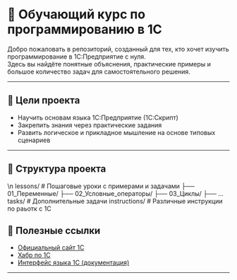 # 📘 Обучающий курс по программированию в 1С

Добро пожаловать в репозиторий, созданный для тех, кто хочет изучить программирование в 1С:Предприятие с нуля.  
Здесь вы найдёте понятные объяснения, практические примеры и большое количество задач для самостоятельного решения.

---

## 📌 Цели проекта

- Научить основам языка 1С:Предприятие (1С:Скрипт)
- Закрепить знания через практические задания
- Развить логическое и прикладное мышление на основе типовых сценариев

---

## 📂 Структура проекта
\n
lessons/ # Пошаговые уроки с примерами и задачами
├── 01_Переменные/
├── 02_Условные_операторы/
├── 03_Циклы/
├── …
tasks/ # Дополнительные задачи
instructions/ # Различные инструкции по раьотк с 1С

## 📎 Полезные ссылки

- [Официальный сайт 1С](https://1c.ru/)
- [Хабр по 1С](https://habr.com/ru/search/?q=1C&target_type=posts&order=relevance)
- [Интерфейс языка 1С (документация)](https://its.1c.ru/db/v8std#content:dev)

---
